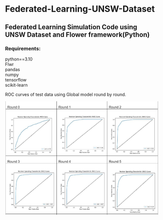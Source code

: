 # Federated-Learning-UNSW-Dataset
## Federated Learning Simulation Code using UNSW Dataset and Flower framework(Python)

### Requirements:

python==3.10<br>
Flwr<br>
pandas<br>
numpy<br>
tensorflow<br>
scikit-learn<br>




ROC curves of test data using Global model round by round. 


![alt text](https://github.com/usmanali414/Federated-Learning-UNSW-Dataset/blob/main/roccurves.JPG?raw=true)
